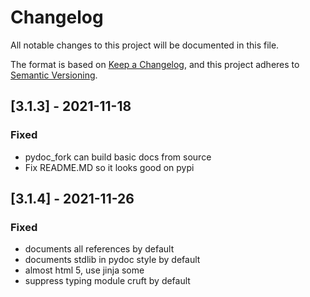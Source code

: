 # Changelog
All notable changes to this project will be documented in this file.

The format is based on [Keep a Changelog](https://keepachangelog.com/en/1.0.0/),
and this project adheres to [Semantic Versioning](https://semver.org/spec/v2.0.0.html).

## [3.1.3] - 2021-11-18
### Fixed
- pydoc_fork can build basic docs from source
- Fix README.MD so it looks good on pypi

## [3.1.4] - 2021-11-26
### Fixed
- documents all references by default
- documents stdlib in pydoc style by default
- almost html 5, use jinja some
- suppress typing module cruft by default
